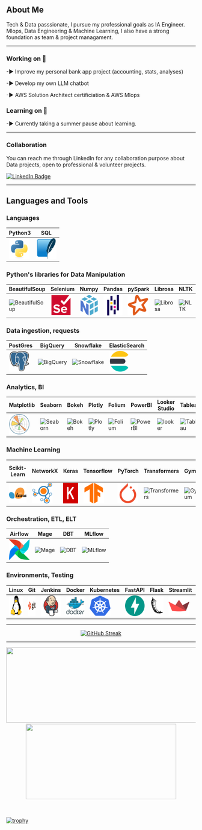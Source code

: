 ## About Me 
Tech & Data passsionate, I pursue my professional goals as IA Engineer.
Mlops, Data Engineering & Machine Learning, I also have a strong foundation as team & project managament.


---


### Working on 🚀

-▶ Improve my personal bank app project (accounting, stats, analyses)

-▶ Develop my own LLM chatbot

-▶ AWS Solution Architect certificiation & AWS Mlops



### Learning on 🎯 

-▶ Currently taking a summer pause about learning.


---


### Collaboration
You can reach me through LinkedIn for any collaboration purpose about Data projects, open to professional & volunteer projects.

[![LinkedIn Badge](https://img.shields.io/badge/LinkedIn-0077B5?style=for-the-badge&logo=linkedin&logoColor=white)](https://www.linkedin.com/in/062guillaumepot/)


---



## Languages and Tools 

<div>

### Languages

| Python3 | SQL |
|----------|----------|
| <img src="https://github.com/devicons/devicon/blob/master/icons/python/python-original.svg" title="Python"  alt="Python" width="55" height="55"/> | <img src="https://github.com/devicons/devicon/blob/master/icons/sqlite/sqlite-original.svg" title="SQL"  alt="SQL" width="55" height="55"/> |
  



### Python's libraries for Data Manipulation

| BeautifulSoup | Selenium | Numpy | Pandas | pySpark | Librosa | NLTK | openCV |
|----------|----------|----------|----------|----------|----------|----------|----------|
| <img src="https://play-lh.googleusercontent.com/yMjUC6LBh7uOCK6wUcIEf5MHZQmSqDPXoInOQLZzw0DWQsPJuvkwSymX2zI4Ok7i_BY=w240-h480-rw" title="BeautifulSoup" alt="BeautifulSoup" width="55" height="55"/>| <img src="https://github.com/devicons/devicon/blob/master/icons/selenium/selenium-original.svg" title="Selenium" alt="Selenium" width="55" height="55"/>| <img src="https://github.com/devicons/devicon/blob/master/icons/numpy/numpy-original.svg" title="Numpy" alt="Numpy" width="55" height="55"/> | <img src="https://github.com/devicons/devicon/blob/master/icons/pandas/pandas-original.svg" title="Pandas" alt="Pandas" width="55" height="55"/> | <img src="https://github.com/devicons/devicon/blob/master/icons/apachespark/apachespark-original.svg" title="Spark" alt="Spark" width="55" height="55"/>| <img src="https://avatars.githubusercontent.com/u/18124827?s=280&v=4" title="Librosa" alt="Librosa" width="55" height="55"/>| <img src="https://miro.medium.com/v2/resize:fit:592/1*YM2HXc7f4v02pZBEO8h-qw.png" title="NLTK" alt="NLTK" width="55" height="55"/>| <img src="https://github.com/devicons/devicon/blob/master/icons/opencv/opencv-original.svg" title="openCV" alt="openCV" width="55" height="55"/>|




### Data ingestion, requests

 PostGres | BigQuery | Snowflake | ElasticSearch | 
|----------|----------|----------|----------|
|<img src="https://github.com/devicons/devicon/blob/master/icons/postgresql/postgresql-original.svg" title="pg" alt="pg" width="55" height="55"/>|<img src="https://cdn.icon-icons.com/icons2/2699/PNG/512/google_bigquery_logo_icon_168150.png" title="BigQuery" alt="BigQuery" width="55" height="55"/>|<img src="https://i0.wp.com/dbaontap.com/wp-content/uploads/2021/02/periscope-data-partners-snowflake-computing-logo-clipart-snowflake-computing-png-840_873.jpg?ssl=1" title="Snowflake" alt="Snowflake" width="55" height="55"/>|<img src="https://github.com/devicons/devicon/blob/master/icons/elasticsearch/elasticsearch-original.svg" title="ElasticSearch" alt="ElasticSearch" width="55" height="55"/>|




### Analytics, BI
Matplotlib | Seaborn | Bokeh | Plotly | Folium | PowerBI | Looker Studio | Tableau |
|----------|----------|----------|----------|----------|----------|----------|----------|
| <img src="https://github.com/devicons/devicon/blob/master/icons/matplotlib/matplotlib-original.svg" title="Matplotlib"  alt="Matplotlib" width="55" height="55"/> | <img src="https://user-images.githubusercontent.com/315810/92159303-30d41100-edfb-11ea-8107-1c5352202571.png" title="Seaborn"  alt="Seaborn" width="55" height="55"/> | <img src="https://encrypted-tbn0.gstatic.com/images?q=tbn:ANd9GcSDJkDpVyJzPwDu3ijoZhoBVsLgOuAmJXXjfQ&s" title="Bokeh"  alt="Bokeh" width="55" height="55"/> | <img src="https://avatars.githubusercontent.com/u/5997976?s=280&v=4" title="Plotly"  alt="Plotly" width="55" height="55"/> | <img src="https://encrypted-tbn0.gstatic.com/images?q=tbn:ANd9GcQc6ifdQsbZbSLkkosxlnt3OFAF9knsMOZjpg&s" title="Folium"  alt="Folium" width="55" height="55"/> | <img src="https://static-00.iconduck.com/assets.00/power-bi-icon-1536x2048-0xah5g2o.png" title="PowerBI"  alt="PowerBI" width="55" height="55"/> | <img src="https://www.svgrepo.com/show/354012/looker-icon.svg" title="looker"  alt="looker" width="55" height="55"/> | <img src="https://cdn.worldvectorlogo.com/logos/tableau-software.svg" title="Tableau"  alt="Tableau" width="55" height="55"/> |



### Machine Learning

| Scikit-Learn | NetworkX | Keras | Tensorflow | PyTorch | Transformers | Gymnasium | StableBaselines3 | Unity ML Agents | Optuna |
|----------|----------|----------|----------|----------|----------|----------|----------|----------|----------|
| <img src="https://github.com/devicons/devicon/blob/master/icons/scikitlearn/scikitlearn-original.svg" title="Scikit-Learn"  alt="Scikit-Learn" width="55" height="55"/> | <img src="https://github.com/devicons/devicon/blob/master/icons/networkx/networkx-original.svg" title="NetworkX"  alt="NetworkX" width="55" height="55"/> | <img src="https://github.com/devicons/devicon/blob/master/icons/keras/keras-original.svg" title="Keras"  alt="Keras" width="55" height="55"/> | <img src="https://github.com/devicons/devicon/blob/master/icons/tensorflow/tensorflow-original.svg" title="Tensorflow"  alt="Tensorflow" width="55" height="55"/> | <img src="https://github.com/devicons/devicon/blob/master/icons/pytorch/pytorch-original.svg" title="Pytorch"  alt="Pytorch" width="55" height="55"/> | <img src="https://huggingface.co/datasets/huggingface/brand-assets/resolve/main/hf-logo.svg" title="Transformers"  alt="Transformers" width="55" height="55"/> | <img src="https://gymnasium.farama.org/_static/img/gymnasium_black.svg" title="Gymnasium"  alt="Gymnasium" width="55" height="55"/> | <img src="https://stable-baselines3.readthedocs.io/en/v2.3.0/_static/logo.png" title="StableBaselines3"  alt="StableBaselines3" width="55" height="55"/> | <img src="https://github.com/devicons/devicon/blob/master/icons/unity/unity-original.svg" title="Unity ML Agents"  alt="Unity ML Agents" width="55" height="55"/> | <img src="https://avatars.githubusercontent.com/u/57251745?s=280&v=4" title="Optuna"  alt="Optuna" width="55" height="55"/> |



### Orchestration, ETL, ELT

| Airflow | Mage | DBT | MLflow |
|----------|----------|----------|----------|
|  <img src="https://github.com/devicons/devicon/blob/master/icons/apacheairflow/apacheairflow-original.svg" title="Airflow"  alt="Airflow" width="55" height="55"/>|  <img src="https://avatars.githubusercontent.com/u/69371472?s=280&v=4" title="Mage"  alt="Mage" width="55" height="55"/>|  <img src="https://henriblancke.gallerycdn.vsassets.io/extensions/henriblancke/vscode-dbt-formatter/1.0.1/1586995554014/Microsoft.VisualStudio.Services.Icons.Default" title="DBT" alt="DBT" width="55" height="55"/>|  <img src="https://encrypted-tbn0.gstatic.com/images?q=tbn:ANd9GcScVEAh0QmSS7rgtw5gnWqEjnLmuJ6ihC9xjQ&s" title="MLflow" alt="MLflow" width="55" height="55"/>|


  
### Environments, Testing

| Linux | Git | Jenkins | Docker | Kubernetes | FastAPI | Flask | Streamlit | Pytest | Terraform |
|----------|----------|----------|----------|----------|----------|----------|----------|----------|----------|
|<img src="https://github.com/devicons/devicon/blob/master/icons/linux/linux-original.svg" title="Linux" alt="Linux" width="55" height="55"/> |<img src="https://github.com/devicons/devicon/blob/master/icons/git/git-original-wordmark.svg" title="Git" alt="Git" width="55" height="55"/>|<img src="https://github.com/devicons/devicon/blob/master/icons/jenkins/jenkins-original.svg" title="Jenkins" alt="Jenkins" width="55" height="55"/>|<img src="https://github.com/devicons/devicon/blob/master/icons/docker/docker-original-wordmark.svg" title="Docker" alt="Docker" width="55" height="55"/>|<img src="https://github.com/devicons/devicon/blob/master/icons/kubernetes/kubernetes-original.svg" title="Kubernetes" alt="Kubernetes" width="55" height="55"/>|<img src="https://github.com/devicons/devicon/blob/master/icons/fastapi/fastapi-original.svg" title="FastAPI" alt="FastAPI" width="55" height="55"/>|<img src="https://github.com/devicons/devicon/blob/master/icons/flask/flask-original.svg" title="Flask" alt="Flask" width="55" height="55"/>|<img src="https://github.com/devicons/devicon/blob/master/icons/streamlit/streamlit-original.svg" title="Streamlit" alt="Streamlit" width="55" height="55"/>|<img src="https://github.com/devicons/devicon/blob/master/icons/pytest/pytest-original-wordmark.svg" title="pytest" alt="pytest" width="55" height="55"/>|<img src="https://github.com/devicons/devicon/blob/master/icons/terraform/terraform-original.svg" title="Terraform" alt="Terraform" width="55" height="55"/>|


</div>


---



<p align="center">
<a href="https://git.io/streak-stats"><img src="https://streak-stats.demolab.com?user=guillaumepot" alt="GitHub Streak" /></a>
</p>
 
---


<p align="center">
  <img width="600" height="200" src="https://github-readme-stats.vercel.app/api?username=guillaumepot&show_icons=true&theme=vision-friendly-dark">
  <img width="400" height="200" src="https://github-readme-stats.vercel.app/api/top-langs/?username=guillaumepot&size_weight=0.0005&count_weight=0.3&layout=compact&theme=vision-friendly-dark">
</p>
 

<p align="center">
  <img src="https://komarev.com/ghpvc/?username=guillaumepot&style=for-the-badge&color=orange" alt=""/>
  </p>


[![trophy](https://github-profile-trophy.vercel.app/?username=guillaumepot)](https://github.com/ryo-ma/github-profile-trophy)
